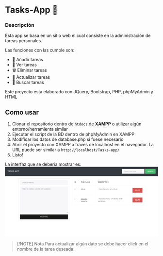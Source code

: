 # Tasks-App 📲

### Descripción

Esta app se basa en un sitio web el cual consiste en la administración de tareas personales.

Las funciones con las cumple son:

- 📕 Añadir tareas
- 👀 Ver tareas
- 🗑️ Eliminar tareas
- 📄 Actualizar tareas
- 🔎 Buscar tareas

Este proyecto esta elaborado con JQuery, Bootstrap, PHP, phpMyAdmin y HTML

## Como usar

1. Clonar el repositorio dentro de `htdocs` de **XAMPP** o utilizar algún entorno/herramienta similar
2. Ejecutar el script de la BD dentro de phpMyAdmin en XAMPP
3. Modificar los datos de database.php si fuese necesario
4. Abrir el proyecto con XAMPP a traves de localhost en el navegador. La URL puede ser similar a `http://localhost/Tasks-app/`
5. Listo!

La interfaz que se deberia mostrar es:
![alt text](image.png)

> [!NOTE] Nota
> Para actualizar algún dato se debe hacer click en el nombre de la tarea deseada.
